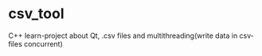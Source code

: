 # csv_tool
C++ learn-project about Qt, .csv files and multithreading(write data in csv-files concurrent)

